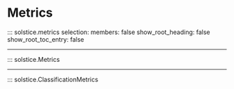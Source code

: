 # Metrics

<!-- This line is just to grab the module docstring from solstice.metrics  -->
::: solstice.metrics
    selection:
        members: false
        show_root_heading: false
        show_root_toc_entry: false

---

::: solstice.Metrics

---

::: solstice.ClassificationMetrics

